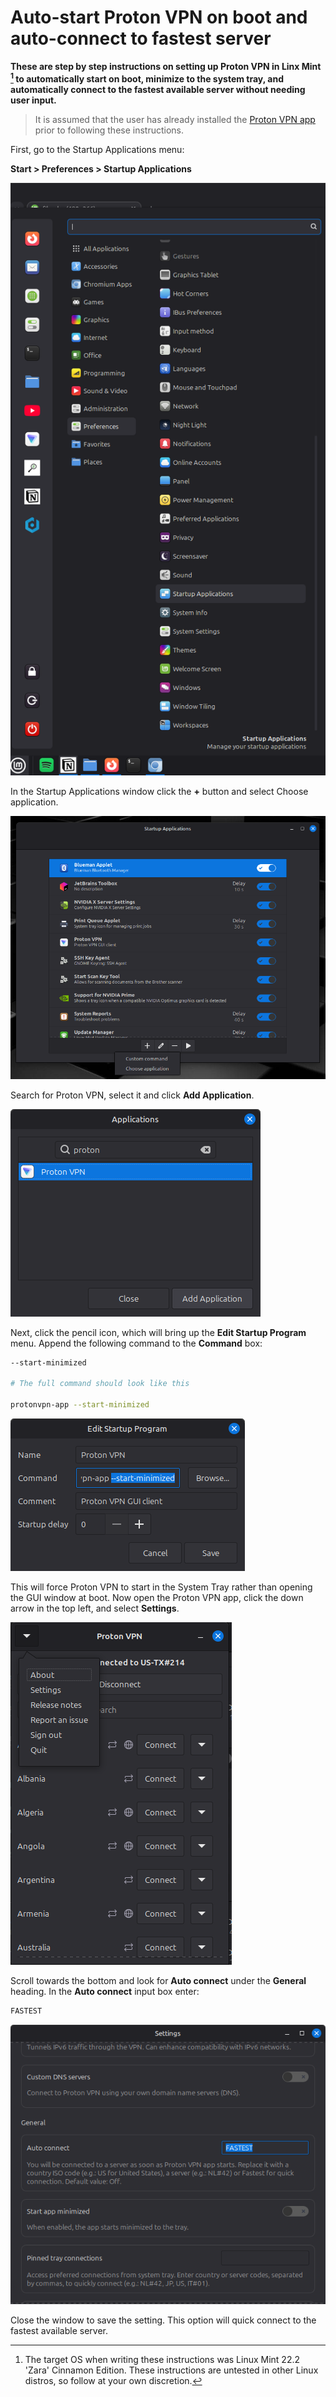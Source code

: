 # Auto-start Proton VPN on boot and auto-connect to fastest server
**These are step by step instructions on setting up Proton VPN in Linx Mint [^1] to automatically start on boot, minimize to the system tray, and automatically connect to the fastest available server without needing user input.**

>  It is assumed that the user has already installed the [Proton VPN app](https://protonvpn.com/support/linux-vpn-setup) prior to following these instructions.

First, go to the Startup Applications menu: 

**Start > Preferences > Startup Applications**

![Start Menu](https://github.com/chris15252/Linux-Mint-Auto-connect-Proton-VPN-to-Fastest-Server-on-Boot/blob/main/Images/Screenshot%20from%202025-10-14%2010-31-13.png "Start Menu")

In the Startup Applications window click the **+** button and select Choose application.

![Startup Applications](https://github.com/chris15252/Linux-Mint-Auto-connect-Proton-VPN-to-Fastest-Server-on-Boot/blob/main/Images/Screenshot%20from%202025-10-14%2010-46-33.png)

Search for Proton VPN, select it and click **Add Application**.

![Application Search](https://github.com/chris15252/Linux-Mint-Auto-connect-Proton-VPN-to-Fastest-Server-on-Boot/blob/main/Images/Screenshot%20from%202025-10-14%2010-58-22.png)

Next, click the pencil icon, which will bring up the **Edit Startup Program** menu. Append the following command to the **Command** box:

```bash
--start-minimized

# The full command should look like this

protonvpn-app --start-minimized
```

![Start Minimized](https://github.com/chris15252/Linux-Mint-Auto-connect-Proton-VPN-to-Fastest-Server-on-Boot/blob/main/Images/Screenshot%20from%202025-10-14%2011-00-51.png)

This will force Proton VPN to start in the System Tray rather than opening the GUI window at boot. Now open the Proton VPN app, click the down arrow in the top left, and select **Settings**.

![Proton App](https://github.com/chris15252/Linux-Mint-Auto-connect-Proton-VPN-to-Fastest-Server-on-Boot/blob/main/Images/Screenshot%20from%202025-10-14%2011-03-43.png)

Scroll towards the bottom and look for **Auto connect** under the **General** heading. In the **Auto connect** input box enter:

```bash
FASTEST
```

![Auto Connect Fastest](https://github.com/chris15252/Linux-Mint-Auto-connect-Proton-VPN-to-Fastest-Server-on-Boot/blob/main/Images/Screenshot%20from%202025-10-14%2011-35-37.png)

Close the window to save the setting. This option will quick connect to the fastest available server.

[^1]: The target OS when writing these instructions was Linux Mint 22.2 'Zara' Cinnamon Edition. These instructions are untested in other Linux distros, so follow at your own discretion. 
